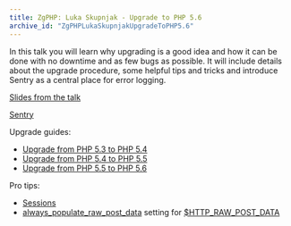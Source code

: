 ```yaml
---
title: ZgPHP: Luka Skupnjak - Upgrade to PHP 5.6
archive_id: "ZgPHPLukaSkupnjakUpgradeToPHP5.6"
---
```

In this talk you will learn why upgrading is a good idea and how it can be done with no downtime and as few bugs as possible. It will include details about the upgrade procedure, some helpful tips and tricks and introduce Sentry as a central place for error logging.

<a href="http://www.slideshare.net/lukaskupnjak5/upgrading-to-php-56-44903818">Slides from the talk</a>

<a href="https://github.com/getsentry/raven-php">Sentry</a>

Upgrade guides:

* <a href="http://php.net/manual/en/migration54.php"> Upgrade from PHP 5.3 to PHP 5.4 </a>
* <a href="http://php.net/manual/en/migration55.php"> Upgrade from PHP 5.4 to PHP 5.5 </a>
* <a href="http://php.net/manual/en/migration55.php"> Upgrade from PHP 5.5 to PHP 5.6 </a>

Pro tips:

* <a href="http://php.net/manual/en/book.session.php">Sessions</a>
* <a href="http://php.net/manual/en/ini.core.php#ini.always-populate-raw-post-data">always_populate_raw_post_data</a> setting for <a href="http://php.net/manual/en/migration56.deprecated.php">$HTTP_RAW_POST_DATA</a>
